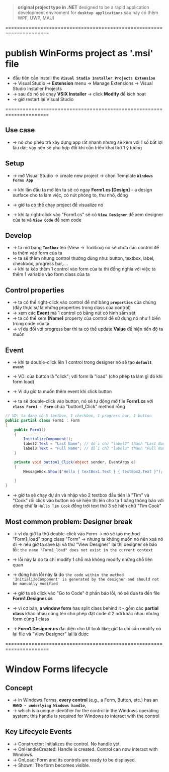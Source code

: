 > **original project type in .NET** designed to be a rapid application development enviroment for **`desktop applications`**
> sau này có thêm WPF, UWP, MAUI

=====================================================================
# publish WinForms project as '.msi' file

* đầu tiên cần install the **`Visual Studio Installer Projects Extension`**
* -> Visual Studio -> **Extension** menu -> Manage Extensions -> Visual Studio Installer Projects
* -> sau đó nó sẽ chạy **VSIX Installer** -> click **Modify** để kích hoạt
* -> giờ restart lại Visual Studio 

=====================================================================
## Use case
* -> nó cho phép trả xây dựng app rất nhanh nhưng sẽ kèm với 1 số bất lợi lâu dài; vậy nên sẽ phù hợp đối khi cần triền khai thử 1 ý tưởng 

## Setup
* -> mở Visual Studio -> create new project -> chọn Template **`Windows Forms App`**
* -> khi lần đầu ta mở lên ta sẽ có ngay **Form1.cs [Design]** - a design surface cho ta làm việc, có nút phóng to, thu nhỏ, đóng
* -> giờ ta có thể chạy project để visualize nó 

* -> khi ta right-click vào "Form1.cs" sẽ có **`View Designer`** để xem designer của ta và **`View Code`** để xem code

## Develop
* -> ta mở bảng **`Toolbox`** lên (View -> Toolbox) nó sẽ chứa các control để ta thêm vào form của ta
* -> ta sẽ thêm nhưng control thường dùng như: button, textbox, label, checkbox, progress bar,....
* -> khi ta kéo thêm 1 control vào form của ta thì đồng nghĩa với việc ta thêm 1 variable vào form class của ta 

## Control properties
* -> ta có thể right-click vào control để mở bảng **`properties`** của chúng (đây thực sự là những properties trong class của control)
* -> xem các **Event** mà 1 control có bằng nút có hình sấm sét
* -> ta có thể xem **(Name)** property của control để sử dụng nó như 1 biến trong code của ta
* -> ví dụ đối với progress bar thì ta có thể update **Value** để hiện tiến độ ta muốn

## Event
* -> khi ta double-click lên 1 control trong designer nó sẽ tạo **`default event`** 
* -> VD: của button là "click"; với form là "load" (cho phép ta làm gì đó khi form load)

* -> Ví dụ giờ ta muốn thêm event khi click button
* -> ta sẽ double-click vào button, nó sẽ tự động mở file **Form1.cs** với **`class Form1 : Form`** chứa "button1_Click" method rỗng
```cs
// VD: ta đang có 5 textbox, 1 checkbox, 1 progress bar, 1 button
public partial class Form1 : Form
{
    public Form1()
    {
        InitializeComponent();
        label2.Text = "Last Name"; // đổi chữ "label2" thành "Last Name" ở runtime
        label3.Text = "Full Name"; // đổi chữ "label3" thành "Full Name" ở runtime
    }

    private void button1_Click(object sender, EventArgs e)
    {   
        MessageBox.Show($"Hello { textBox1.Text } { textBox2.Text }");
        
    }
}
```

* -> giờ ta sẽ chạy dự án và nhập vào 2 textbox đầu tiên là "Tim" và "Cook" rồi click vào button nó sẽ hiện thị lên cho ta 1 bảng thông báo với dòng chữ là `Hello Tim Cook` đồng trời text thứ 3 sẽ hiện chữ "Tim Cook"

## Most common problem: Designer break
* -> ví dụ giờ ta thử double-click vào Form -> nó sẽ tạo method "Form1_load" trong class "Form" -> nhưng ta không muốn nó nên xoá nó đi -> nếu giờ ta save lại và thử "View Designer" lại thì designer sẽ báo lỗi: `the name "Form1_load" does not exist in the current context`
* -> lỗi này là do ta chỉ modify 1 chỗ mà không modify những chỗ liên quan

* -> đúng hơn lỗi này là do `the code within the method 'InitializeComponent' is generated by the designer and should not be manually modified`
* -> giờ ta sẽ click vào "Go to Code" ở phần báo lỗi, nó sẽ đưa ta đến file **Form1.Designer.cs**

* -> vì cơ bản, **a window form** has split class behind it - gồm các **partial class** khác nhau cùng tên cho phép đặt code ở 2 nơi khác nhau nhưng form cùng 1 class
* -> **Form1.Designer.cs** đại diện cho UI look like; giờ ta chỉ cần modify nó lại file và "View Designer" lại là được

=====================================================================
# Window Forms lifecycle

## Concept
* -> in Windows Forms, **every control** (e.g., a Form, Button, etc.) has an **`HWND - underlying Windows handle`**, 
* -> which is a unique identifier for the control in the Windows operating system; this handle is required for Windows to interact with the control

## Key Lifecycle Events
* -> Constructor: Initializes the control. No handle yet.
* -> OnHandleCreated: Handle is created. Control can now interact with Windows.
* -> OnLoad: Form and its controls are ready to be displayed.
* -> Shown: The form becomes visible.